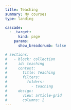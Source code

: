 ```yaml
---
title: Teaching
summary: My courses
type: landing

cascade:
  - _target:
      kind: page
    params:
      show_breadcrumb: false

# sections:
#   - block: collection
#     id: teaching
#     content:
#       title: Teaching
#       filters:
#         folders:
#           - teaching
#     design:
#       view: article-grid
#       columns: 2
---
```

